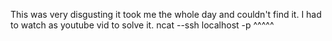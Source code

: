 This was very disgusting it took me the whole day and couldn't find it.
I had to watch as youtube vid to solve it.
ncat --ssh localhost -p ^^^^^